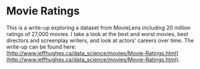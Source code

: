 # Movie Ratings

This is a write-up exploring a dataset from MovieLens including 20 million ratings of 27,000 movies. I take a look at the best and worst movies, best directors and screenplay writers, and look at actors' careers over time. The write-up can be found here: [http://www.jeffhughes.ca/data_science/movies/Movie-Ratings.html](http://www.jeffhughes.ca/data_science/movies/Movie-Ratings.html).